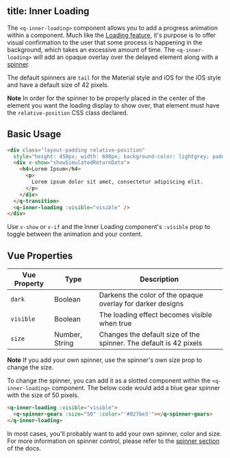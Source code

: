 title: Inner Loading
---

The `<q-inner-loading>` component allows you to add a progress animation within a component. Much like the [Loading feature](components/loading.html), it's purpose is to offer visual confirmation to the user that some process is happening in the background, which takes an excessive amount of time. The `<q-inner-loading>` will add an opaque overlay over the delayed element along with a [spinner](components/spinners.html).

The default spinners are `tail` for the Material style and iOS for the iOS style and have a default size of 42 pixels.  

**Note**
In order for the spinner to be properly placed in the center of the element you want the loading display to show over, that element must have the `relative-position` CSS class declared.

## Basic Usage

```html
<div class="layout-padding relative-position"
  style="height: 450px; width: 600px; background-color: lightgrey; padding: 15px;">
  <div v-show="showSimulatedReturnData">
    <h4>Lorem Ipsum</h4>
      <p>
        Lorem ipsum dolor sit amet, consectetur adipiscing elit. 
      </p>
    </div>
  </q-transition>
  <q-inner-loading :visible="visible" />
</div>
```

Use `v-show` or `v-if` and the Inner Loading component's `:visible` prop to toggle between the animation and your content. 

## Vue Properties
| Vue Property | Type    | Description                            |
| ---          | ---     | ---                                    |
| `dark`    | Boolean | Darkens the color of the opaque overlay for darker designs |
| `visible`    | Boolean | The loading effect becomes visible when true |
| `size`    | Number, String | Changes the default size of the spinner. The default is 42 pixels |

**Note**
If you add your own spinner, use the spinner's own size prop to change the size.

To change the spinner, you can add it as a slotted component within the `<q-inner-loading>` component. The below code would add a blue gear spinner with the size of 50 pixels. 

```html
<q-inner-loading :visible="visible">
  <q-spinner-gears :size="50" :color="'#027be3'"></q-spinner-gears>
</q-inner-loading>

```

In most cases, you'll probably want to add your own spinner, color and size. For more information on spinner control, please refer to the [spinner section](components/spinners.html) of the docs.
